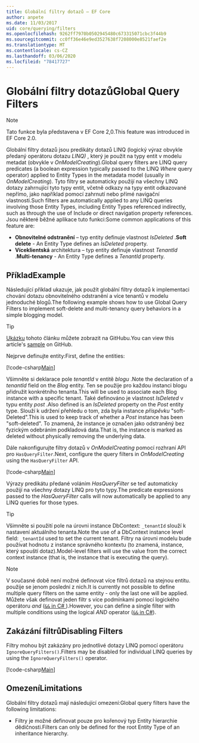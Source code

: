 ```yaml
---
title: Globální filtry dotazů – EF Core
author: anpete
ms.date: 11/03/2017
uid: core/querying/filters
ms.openlocfilehash: 9262ff7970b0502945480c673315071cbc3f44b9
ms.sourcegitcommit: cc0ff36e46e9ed3527638f7208000e8521faef2e
ms.translationtype: MT
ms.contentlocale: cs-CZ
ms.lasthandoff: 03/06/2020
ms.locfileid: "78417727"
---
```

# <a name="global-query-filters"></a><span data-ttu-id="476a2-102">Globální filtry dotazů</span><span class="sxs-lookup"><span data-stu-id="476a2-102">Global Query Filters</span></span>

> [!NOTE]
> <span data-ttu-id="476a2-103">Tato funkce byla představena v EF Core 2,0.</span><span class="sxs-lookup"><span data-stu-id="476a2-103">This feature was introduced in EF Core 2.0.</span></span>

<span data-ttu-id="476a2-104">Globální filtry dotazů jsou predikáty dotazů LINQ (logický výraz obvykle předaný operátoru dotazu *LINQ)* , který je použit na typy entit v modelu metadat (obvykle v *OnModelCreating*).</span><span class="sxs-lookup"><span data-stu-id="476a2-104">Global query filters are LINQ query predicates (a boolean expression typically passed to the LINQ *Where* query operator) applied to Entity Types in the metadata model (usually in *OnModelCreating*).</span></span> <span data-ttu-id="476a2-105">Tyto filtry se automaticky použijí na všechny LINQ dotazy zahrnující tyto typy entit, včetně odkazy na typy entit odkazované nepřímo, jako například pomocí zahrnutí nebo přímé navigační vlastnosti.</span><span class="sxs-lookup"><span data-stu-id="476a2-105">Such filters are automatically applied to any LINQ queries involving those Entity Types, including Entity Types referenced indirectly, such as through the use of Include or direct navigation property references.</span></span> <span data-ttu-id="476a2-106">Jsou některé běžné aplikace tuto funkci:</span><span class="sxs-lookup"><span data-stu-id="476a2-106">Some common applications of this feature are:</span></span>

* <span data-ttu-id="476a2-107">**Obnovitelné odstranění** – typ entity definuje vlastnost *IsDeleted* .</span><span class="sxs-lookup"><span data-stu-id="476a2-107">**Soft delete** - An Entity Type defines an *IsDeleted* property.</span></span>
* <span data-ttu-id="476a2-108">**Víceklientská** architektura – typ entity definuje vlastnost *TenantId* .</span><span class="sxs-lookup"><span data-stu-id="476a2-108">**Multi-tenancy** - An Entity Type defines a *TenantId* property.</span></span>

## <a name="example"></a><span data-ttu-id="476a2-109">Příklad</span><span class="sxs-lookup"><span data-stu-id="476a2-109">Example</span></span>

<span data-ttu-id="476a2-110">Následující příklad ukazuje, jak použít globální filtry dotazů k implementaci chování dotazu obnovitelného odstranění a více tenantů v modelu jednoduché blogů.</span><span class="sxs-lookup"><span data-stu-id="476a2-110">The following example shows how to use Global Query Filters to implement soft-delete and multi-tenancy query behaviors in a simple blogging model.</span></span>

> [!TIP]
> <span data-ttu-id="476a2-111">[Ukázku](https://github.com/dotnet/EntityFramework.Docs/tree/master/samples/core/QueryFilters) tohoto článku můžete zobrazit na GitHubu.</span><span class="sxs-lookup"><span data-stu-id="476a2-111">You can view this article's [sample](https://github.com/dotnet/EntityFramework.Docs/tree/master/samples/core/QueryFilters) on GitHub.</span></span>

<span data-ttu-id="476a2-112">Nejprve definujte entity:</span><span class="sxs-lookup"><span data-stu-id="476a2-112">First, define the entities:</span></span>

[!code-csharp[Main](../../../samples/core/QueryFilters/Program.cs#Entities)]

<span data-ttu-id="476a2-113">Všimněte si deklarace pole _tenantId_ v entitě _blogu_ .</span><span class="sxs-lookup"><span data-stu-id="476a2-113">Note the declaration of a _tenantId_ field on the _Blog_ entity.</span></span> <span data-ttu-id="476a2-114">Ten se použije pro každou instanci blogu přidružit konkrétního tenanta.</span><span class="sxs-lookup"><span data-stu-id="476a2-114">This will be used to associate each Blog instance with a specific tenant.</span></span> <span data-ttu-id="476a2-115">Také definováno je vlastnost _IsDeleted_ v typu entity _post_ .</span><span class="sxs-lookup"><span data-stu-id="476a2-115">Also defined is an _IsDeleted_ property on the _Post_ entity type.</span></span> <span data-ttu-id="476a2-116">Slouží k udržení přehledu o tom, zda byla instance _příspěvku_ "soft-Deleted".</span><span class="sxs-lookup"><span data-stu-id="476a2-116">This is used to keep track of whether a _Post_ instance has been "soft-deleted".</span></span> <span data-ttu-id="476a2-117">To znamená, že instance je označen jako odstraněný bez fyzickým odebráním podkladová data.</span><span class="sxs-lookup"><span data-stu-id="476a2-117">That is, the instance is marked as deleted without physically removing the underlying data.</span></span>

<span data-ttu-id="476a2-118">Dále nakonfigurujte filtry dotazů v _OnModelCreating_ pomocí rozhraní API pro `HasQueryFilter`.</span><span class="sxs-lookup"><span data-stu-id="476a2-118">Next, configure the query filters in _OnModelCreating_ using the `HasQueryFilter` API.</span></span>

[!code-csharp[Main](../../../samples/core/QueryFilters/Program.cs#Configuration)]

<span data-ttu-id="476a2-119">Výrazy predikátu předané voláním _HasQueryFilter_ se teď automaticky použijí na všechny dotazy LINQ pro tyto typy.</span><span class="sxs-lookup"><span data-stu-id="476a2-119">The predicate expressions passed to the _HasQueryFilter_ calls will now automatically be applied to any LINQ queries for those types.</span></span>

> [!TIP]
> <span data-ttu-id="476a2-120">Všimněte si použití pole na úrovni instance DbContext: `_tenantId` slouží k nastavení aktuálního tenanta.</span><span class="sxs-lookup"><span data-stu-id="476a2-120">Note the use of a DbContext instance level field: `_tenantId` used to set the current tenant.</span></span> <span data-ttu-id="476a2-121">Filtry na úrovni modelu bude používat hodnotu z instance správného kontextu (to znamená, instance, který spouští dotaz).</span><span class="sxs-lookup"><span data-stu-id="476a2-121">Model-level filters will use the value from the correct context instance (that is, the instance that is executing the query).</span></span>

> [!NOTE]
> <span data-ttu-id="476a2-122">V současné době není možné definovat více filtrů dotazů na stejnou entitu. použije se jenom poslední z nich.</span><span class="sxs-lookup"><span data-stu-id="476a2-122">It is currently not possible to define multiple query filters on the same entity - only the last one will be applied.</span></span> <span data-ttu-id="476a2-123">Můžete však definovat jeden filtr s více podmínkami pomocí logického operátoru _and_ ([`&&` in C# ](https://docs.microsoft.com/dotnet/csharp/language-reference/operators/boolean-logical-operators#conditional-logical-and-operator-)).</span><span class="sxs-lookup"><span data-stu-id="476a2-123">However, you can define a single filter with multiple conditions using the logical _AND_ operator ([`&&` in C#](https://docs.microsoft.com/dotnet/csharp/language-reference/operators/boolean-logical-operators#conditional-logical-and-operator-)).</span></span>

## <a name="disabling-filters"></a><span data-ttu-id="476a2-124">Zakázání filtrů</span><span class="sxs-lookup"><span data-stu-id="476a2-124">Disabling Filters</span></span>

<span data-ttu-id="476a2-125">Filtry mohou být zakázány pro jednotlivé dotazy LINQ pomocí operátoru `IgnoreQueryFilters()`.</span><span class="sxs-lookup"><span data-stu-id="476a2-125">Filters may be disabled for individual LINQ queries by using the `IgnoreQueryFilters()` operator.</span></span>

[!code-csharp[Main](../../../samples/core/QueryFilters/Program.cs#IgnoreFilters)]

## <a name="limitations"></a><span data-ttu-id="476a2-126">Omezení</span><span class="sxs-lookup"><span data-stu-id="476a2-126">Limitations</span></span>

<span data-ttu-id="476a2-127">Globální filtry dotazů mají následující omezení:</span><span class="sxs-lookup"><span data-stu-id="476a2-127">Global query filters have the following limitations:</span></span>

* <span data-ttu-id="476a2-128">Filtry je možné definovat pouze pro kořenový typ Entity hierarchie dědičnosti.</span><span class="sxs-lookup"><span data-stu-id="476a2-128">Filters can only be defined for the root Entity Type of an inheritance hierarchy.</span></span>
